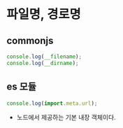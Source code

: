 # 파일명, 경로명

## commonjs

```javascript
console.log(__filename);
console.log(__dirname);
```

## es 모듈

```javascript
console.log(import.meta.url);
```

- 노드에서 제공하는 기본 내장 객체이다.